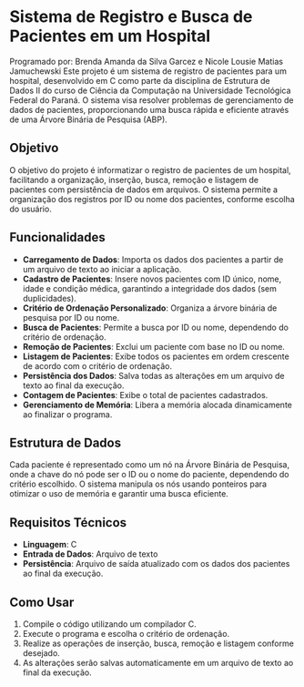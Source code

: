 # Sistema de Registro e Busca de Pacientes em um Hospital
Programado por: Brenda Amanda da Silva Garcez e Nicole Lousie Matias Jamuchewski
Este projeto é um sistema de registro de pacientes para um hospital, desenvolvido em C como parte da disciplina de Estrutura de Dados II do curso de Ciência da Computação na Universidade Tecnológica Federal do Paraná. O sistema visa resolver problemas de gerenciamento de dados de pacientes, proporcionando uma busca rápida e eficiente através de uma Árvore Binária de Pesquisa (ABP).

## Objetivo

O objetivo do projeto é informatizar o registro de pacientes de um hospital, facilitando a organização, inserção, busca, remoção e listagem de pacientes com persistência de dados em arquivos. O sistema permite a organização dos registros por ID ou nome dos pacientes, conforme escolha do usuário.

## Funcionalidades

- **Carregamento de Dados**: Importa os dados dos pacientes a partir de um arquivo de texto ao iniciar a aplicação.
- **Cadastro de Pacientes**: Insere novos pacientes com ID único, nome, idade e condição médica, garantindo a integridade dos dados (sem duplicidades).
- **Critério de Ordenação Personalizado**: Organiza a árvore binária de pesquisa por ID ou nome.
- **Busca de Pacientes**: Permite a busca por ID ou nome, dependendo do critério de ordenação.
- **Remoção de Pacientes**: Exclui um paciente com base no ID ou nome.
- **Listagem de Pacientes**: Exibe todos os pacientes em ordem crescente de acordo com o critério de ordenação.
- **Persistência dos Dados**: Salva todas as alterações em um arquivo de texto ao final da execução.
- **Contagem de Pacientes**: Exibe o total de pacientes cadastrados.
- **Gerenciamento de Memória**: Libera a memória alocada dinamicamente ao finalizar o programa.

## Estrutura de Dados

Cada paciente é representado como um nó na Árvore Binária de Pesquisa, onde a chave do nó pode ser o ID ou o nome do paciente, dependendo do critério escolhido. O sistema manipula os nós usando ponteiros para otimizar o uso de memória e garantir uma busca eficiente.

## Requisitos Técnicos

- **Linguagem**: C
- **Entrada de Dados**: Arquivo de texto
- **Persistência**: Arquivo de saída atualizado com os dados dos pacientes ao final da execução.

## Como Usar

1. Compile o código utilizando um compilador C.
2. Execute o programa e escolha o critério de ordenação.
3. Realize as operações de inserção, busca, remoção e listagem conforme desejado.
4. As alterações serão salvas automaticamente em um arquivo de texto ao final da execução.
